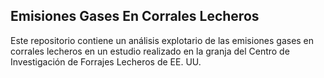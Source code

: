 ## Emisiones Gases En Corrales Lecheros

Este repositorio contiene un análisis explotario de las emisiones gases en corrales lecheros en un estudio realizado en la granja del Centro de Investigación de Forrajes Lecheros de EE. UU. 
